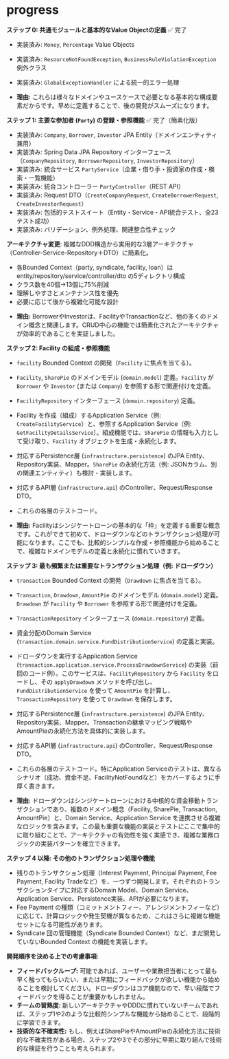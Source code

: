 # progress

**ステップ 0: 共通モジュールと基本的なValue Objectの定義** ✅ 完了

*   実装済み: `Money`, `Percentage` Value Objects
*   実装済み: `ResourceNotFoundException`, `BusinessRuleViolationException` 例外クラス
*   実装済み: `GlobalExceptionHandler` による統一的エラー処理

*   **理由:** これらは様々なドメインやユースケースで必要となる基本的な構成要素だからです。早めに定義することで、後の開発がスムーズになります。

**ステップ 1: 主要な参加者 (`Party`) の登録・参照機能** ✅ 完了（簡素化版）

*   実装済み: `Company`, `Borrower`, `Investor` JPA Entity（ドメインエンティティ兼用）
*   実装済み: Spring Data JPA Repository インターフェース（`CompanyRepository`, `BorrowerRepository`, `InvestorRepository`）
*   実装済み: 統合サービス `PartyService`（企業・借り手・投資家の作成・検索・一覧機能）
*   実装済み: 統合コントローラー `PartyController`（REST API）
*   実装済み: Request DTO（`CreateCompanyRequest`, `CreateBorrowerRequest`, `CreateInvestorRequest`）
*   実装済み: 包括的テストスイート（Entity・Service・API統合テスト、全23テスト成功）
*   実装済み: バリデーション、例外処理、関連整合性チェック

**アーキテクチャ変更**: 複雑なDDD構造から実用的な3層アーキテクチャ（Controller-Service-Repository＋DTO）に簡素化。
- 各Bounded Context（party, syndicate, facility, loan）は entity/repository/service/controller/dto の5ディレクトリ構成
- クラス数を40個→13個に75%削減
- 理解しやすさとメンテナンス性を優先
- 必要に応じて後から複雑化可能な設計

*   **理由:** BorrowerやInvestorは、FacilityやTransactionなど、他の多くのドメイン概念と関連します。CRUD中心の機能では簡素化されたアーキテクチャが効率的であることを実証しました。

**ステップ 2: Facility の組成・参照機能**

*   `facility` Bounded Context の開発（`Facility` に焦点を当てる）。
*   `Facility`, `SharePie` のドメインモデル (`domain.model`) 定義。`Facility` が `Borrower` や `Investor` (または `Company`) を参照する形で関連付けを定義。
*   `FacilityRepository` インターフェース (`domain.repository`) 定義。
*   Facility を作成（組成）するApplication Service（例: `CreateFacilityService`）と、参照するApplication Service（例: `GetFacilityDetailsService`）。組成機能では、`SharePie` の情報も入力として受け取り、`Facility` オブジェクトを生成・永続化します。
*   対応するPersistence層 (`infrastructure.persistence`) のJPA Entity、Repository実装、Mapper。`SharePie` の永続化方法（例: JSONカラム、別の関連エンティティ）も検討・実装します。
*   対応するAPI層 (`infrastructure.api`) のController、Request/Response DTO。
*   これらの各層のテストコード。

*   **理由:** Facilityはシンジケートローンの基本的な「枠」を定義する重要な概念です。これができて初めて、ドローダウンなどのトランザクション処理が可能になります。ここでも、比較的シンプルな作成・参照機能から始めることで、複雑なドメインモデルの定義と永続化に慣れていきます。

**ステップ 3: 最も頻繁または重要なトランザクション処理（例: ドローダウン）**

*   `transaction` Bounded Context の開発（`Drawdown` に焦点を当てる）。
*   `Transaction`, `Drawdown`, `AmountPie` のドメインモデル (`domain.model`) 定義。`Drawdown` が `Facility` や `Borrower` を参照する形で関連付けを定義。
*   `TransactionRepository` インターフェース (`domain.repository`) 定義。
*   資金分配のDomain Service (`transaction.domain.service.FundDistributionService`) の定義と実装。
*   ドローダウンを実行するApplication Service (`transaction.application.service.ProcessDrawdownService`) の実装（前回のコード例）。このサービスは、`FacilityRepository` から `Facility` をロードし、その `applyDrawdown` メソッドを呼び出し、`FundDistributionService` を使って `AmountPie` を計算し、`TransactionRepository` を使って `Drawdown` を保存します。
*   対応するPersistence層 (`infrastructure.persistence`) のJPA Entity、Repository実装、Mapper。Transactionの継承マッピング戦略やAmountPieの永続化方法を具体的に実装します。
*   対応するAPI層 (`infrastructure.api`) のController、Request/Response DTO。
*   これらの各層のテストコード。特にApplication Serviceのテストは、異なるシナリオ（成功、資金不足、FacilityNotFoundなど）をカバーするように手厚く書きます。

*   **理由:** ドローダウンはシンジケートローンにおける中核的な資金移動トランザクションであり、複数のドメイン概念（Facility, SharePie, Transaction, AmountPie）と、Domain Service、Application Service を連携させる複雑なロジックを含みます。この最も重要な機能の実装とテストにここで集中的に取り組むことで、アーキテクチャの有効性を強く実感でき、複雑な業務ロジックの実装パターンを確立できます。

**ステップ 4 以降: その他のトランザクション処理や機能**

*   残りのトランザクション処理（Interest Payment, Principal Payment, Fee Payment, Facility Tradeなど）を、一つずつ開発します。それぞれのトランザクションタイプに対応するDomain Model、Domain Service、Application Service、Persistence実装、APIが必要になります。
*   Fee Payment の種類（コミットメントフィー、アレンジメントフィーなど）に応じて、計算ロジックや発生契機が異なるため、これはさらに複雑な機能セットになる可能性があります。
*   Syndicate 団の管理機能（Syndicate Bounded Context）など、まだ開発していないBounded Context の機能を実装します。

**開発順序を決める上での考慮事項:**

*   **フィードバックループ:** 可能であれば、ユーザーや業務担当者にとって最も早く触ってもらいたい、または早期にフィードバックが欲しい機能から始めることを検討してください。ドローダウンはコア機能なので、早い段階でフィードバックを得ることが重要かもしれません。
*   **チームの習熟度:** 新しいアーキテクチャやDDDに慣れていないチームであれば、ステップ1や2のような比較的シンプルな機能から始めることで、段階的に学習できます。
*   **技術的な不確実性:** もし、例えばSharePieやAmountPieの永続化方法に技術的な不確実性がある場合、ステップ2や3でその部分に早期に取り組んで技術的な検証を行うことも考えられます。
